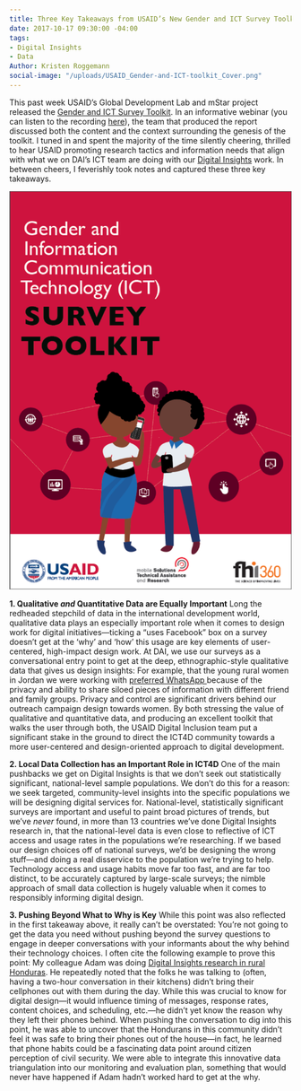 ```yaml
---
title: Three Key Takeaways from USAID’s New Gender and ICT Survey Toolkit
date: 2017-10-17 09:30:00 -04:00
tags:
- Digital Insights
- Data
Author: Kristen Roggemann
social-image: "/uploads/USAID_Gender-and-ICT-toolkit_Cover.png"
---
```


This past week USAID’s Global Development Lab and mStar project released the [Gender and ICT Survey Toolkit](https://www.usaid.gov/sites/default/files/documents/15396/Gender_and_ICT_Toolkit.pdf). In an informative webinar (you can listen to the recording [here](http://solutionscenter.nethope.org/webinars/view/introducing-usaids-gender-and-ict-toolkit)), the team that produced the report discussed both the content and the context surrounding the genesis of the toolkit. I tuned in and spent the majority of the time silently cheering, thrilled to hear USAID promoting research tactics and information needs that align with what we on DAI’s ICT team are doing with our [Digital Insights](https://dai-global-digital.com/tags/?tag=digital-insights) work. In between cheers, I feverishly took notes and captured these three key takeaways.

![USAID_Gender-and-ICT-toolkit_Cover.png](/uploads/USAID_Gender-and-ICT-toolkit_Cover.png)

**1. Qualitative *and* Quantitative Data are Equally Important**
Long the redheaded stepchild of data in the international development world, qualitative data plays an especially important role when it comes to design work for digital initiatives—ticking a “uses Facebook” box on a survey doesn’t get at the ‘why’ and ‘how’ this usage are key elements of user-centered, high-impact design work. At DAI, we use our surveys as a conversational entry point to get at the deep, ethnographic-style qualitative data that gives us design insights: For example, that the young rural women in Jordan we were working with [preferred WhatsApp ](https://dai-global-digital.com/for-the-love-of-facebook-consumer-insights-from-jordan.html)because of the privacy and ability to share siloed pieces of information with different friend and family groups. Privacy and control are significant drivers behind our outreach campaign design towards women. By both stressing the value of qualitative and quantitative data, and producing an excellent toolkit that walks the user through both, the USAID Digital Inclusion team put a significant stake in the ground to direct the ICT4D community towards a more user-centered and design-oriented approach to digital development.

**2. Local Data Collection has an Important Role in ICT4D**
One of the main pushbacks we get on Digital Insights is that we don’t seek out statistically significant, national-level sample populations. We don’t do this for a reason: we seek targeted, community-level insights into the specific populations we will be designing digital services for. National-level, statistically significant surveys are important and useful to paint broad pictures of trends, but we’ve *never* found, in more than 13 countries we’ve done Digital Insights research in, that the national-level data is even close to reflective of ICT access and usage rates in the populations we’re researching. If we based our design choices off of national surveys, we’d be designing the wrong stuff—and doing a real disservice to the population we’re trying to help. Technology access and usage habits move far too fast, and are far too distinct, to be accurately captured by large-scale surveys; the nimble approach of small data collection is hugely valuable when it comes to responsibly informing digital design.

**3. Pushing Beyond What to Why is Key**
While this point was also reflected in the first takeaway above, it really can’t be overstated: You’re not going to get the data you need without pushing beyond the survey questions to engage in deeper conversations with your informants about the why behind their technology choices. I often cite the following example to prove this point: My colleague Adam was doing [Digital Insights research in rural Honduras](https://dai-global-digital.com/honduras-digital-insights.html). He repeatedly noted that the folks he was talking to (often, having a two-hour conversation in their kitchens) didn’t bring their cellphones out with them during the day. While this was crucial to know for digital design—it would influence timing of messages, response rates, content choices, and scheduling, etc.—he didn’t yet know the reason why they left their phones behind. When pushing the conversation to dig into this point, he was able to uncover that the Hondurans in this community didn’t feel it was safe to bring their phones out of the house—in fact, he learned that phone habits could be a fascinating data point around citizen perception of civil security. We were able to integrate this innovative data triangulation into our monitoring and evaluation plan, something that would never have happened if Adam hadn’t worked hard to get at the why.